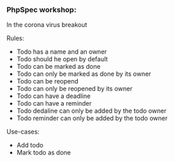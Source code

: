 ### PhpSpec workshop:
In the corona virus breakout 

Rules:
- Todo has a name and an owner
- Todo should he open by default
- Todo can be marked as done
- Todo can only be marked as done by its owner
- Todo can be reopend
- Todo can only be reopened by its owner
- Todo can have a deadline
- Todo can have a reminder
- Todo dedaline can only be added by the todo owner
- Todo reminder can only be added by the todo owner 

Use-cases:
- Add todo
- Mark todo as done
